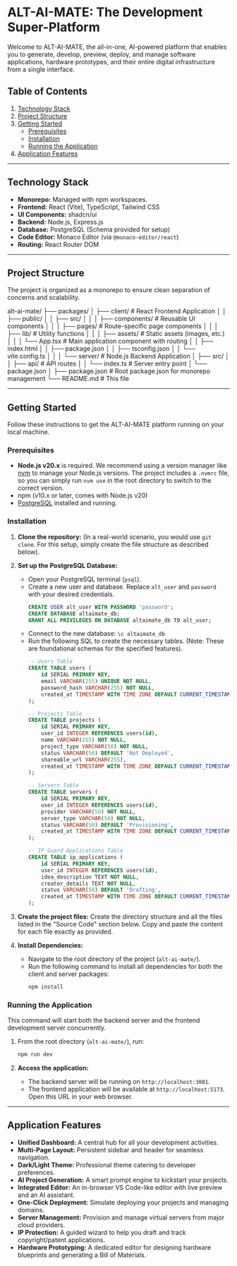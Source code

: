 # ALT-AI-MATE: The Development Super-Platform

Welcome to ALT-AI-MATE, the all-in-one, AI-powered platform that enables you to generate, develop, preview, deploy, and manage software applications, hardware prototypes, and their entire digital infrastructure from a single interface.

## Table of Contents

1.  [Technology Stack](#technology-stack)
2.  [Project Structure](#project-structure)
3.  [Getting Started](#getting-started)
    * [Prerequisites](#prerequisites)
    * [Installation](#installation)
    * [Running the Application](#running-the-application)
4.  [Application Features](#application-features)

---

## Technology Stack

-   **Monorepo:** Managed with npm workspaces.
-   **Frontend:** React (Vite), TypeScript, Tailwind CSS
-   **UI Components:** shadcn/ui
-   **Backend:** Node.js, Express.js
-   **Database:** PostgreSQL (Schema provided for setup)
-   **Code Editor:** Monaco Editor (via `@monaco-editor/react`)
-   **Routing:** React Router DOM

---

## Project Structure

The project is organized as a monorepo to ensure clean separation of concerns and scalability.

alt-ai-mate/
├── packages/
│   ├── client/         # React Frontend Application
│   │   ├── public/
│   │   ├── src/
│   │   │   ├── components/ # Reusable UI components
│   │   │   ├── pages/      # Route-specific page components
│   │   │   ├── lib/        # Utility functions
│   │   │   ├── assets/     # Static assets (images, etc.)
│   │   │   └── App.tsx     # Main application component with routing
│   │   ├── index.html
│   │   ├── package.json
│   │   ├── tsconfig.json
│   │   └── vite.config.ts
│   │
│   └── server/         # Node.js Backend Application
│       ├── src/
│       │   ├── api/      # API routes
│       │   └── index.ts  # Server entry point
│       └── package.json
│
├── package.json        # Root package.json for monorepo management
└── README.md           # This file


---

## Getting Started

Follow these instructions to get the ALT-AI-MATE platform running on your local machine.

### Prerequisites

-   **Node.js v20.x** is required. We recommend using a version manager like [nvm](https://github.com/nvm-sh/nvm) to manage your Node.js versions. The project includes a `.nvmrc` file, so you can simply run `nvm use` in the root directory to switch to the correct version.
-   npm (v10.x or later, comes with Node.js v20)
-   [PostgreSQL](https://www.postgresql.org/download/) installed and running.

### Installation

1.  **Clone the repository:**
    (In a real-world scenario, you would use `git clone`. For this setup, simply create the file structure as described below).

2.  **Set up the PostgreSQL Database:**
    * Open your PostgreSQL terminal (`psql`).
    * Create a new user and database. Replace `alt_user` and `password` with your desired credentials.
        ```sql
        CREATE USER alt_user WITH PASSWORD 'password';
        CREATE DATABASE altaimate_db;
        GRANT ALL PRIVILEGES ON DATABASE altaimate_db TO alt_user;
        ```
    * Connect to the new database: `\c altaimate_db`
    * Run the following SQL to create the necessary tables. (Note: These are foundational schemas for the specified features).
        ```sql
        -- Users Table
        CREATE TABLE users (
            id SERIAL PRIMARY KEY,
            email VARCHAR(255) UNIQUE NOT NULL,
            password_hash VARCHAR(255) NOT NULL,
            created_at TIMESTAMP WITH TIME ZONE DEFAULT CURRENT_TIMESTAMP
        );

        -- Projects Table
        CREATE TABLE projects (
            id SERIAL PRIMARY KEY,
            user_id INTEGER REFERENCES users(id),
            name VARCHAR(255) NOT NULL,
            project_type VARCHAR(50) NOT NULL,
            status VARCHAR(50) DEFAULT 'Not Deployed',
            shareable_url VARCHAR(255),
            created_at TIMESTAMP WITH TIME ZONE DEFAULT CURRENT_TIMESTAMP
        );

        -- Servers Table
        CREATE TABLE servers (
            id SERIAL PRIMARY KEY,
            user_id INTEGER REFERENCES users(id),
            provider VARCHAR(50) NOT NULL,
            server_type VARCHAR(50) NOT NULL,
            status VARCHAR(50) DEFAULT 'Provisioning',
            created_at TIMESTAMP WITH TIME ZONE DEFAULT CURRENT_TIMESTAMP
        );

        -- IP Guard Applications Table
        CREATE TABLE ip_applications (
            id SERIAL PRIMARY KEY,
            user_id INTEGER REFERENCES users(id),
            idea_description TEXT NOT NULL,
            creator_details TEXT NOT NULL,
            status VARCHAR(50) DEFAULT 'Drafting',
            created_at TIMESTAMP WITH TIME ZONE DEFAULT CURRENT_TIMESTAMP
        );
        ```

3.  **Create the project files:**
    Create the directory structure and all the files listed in the "Source Code" section below. Copy and paste the content for each file exactly as provided.

4.  **Install Dependencies:**
    * Navigate to the root directory of the project (`alt-ai-mate/`).
    * Run the following command to install all dependencies for both the client and server packages:
        ```bash
        npm install
        ```

### Running the Application

This command will start both the backend server and the frontend development server concurrently.

1.  From the root directory (`alt-ai-mate/`), run:
    ```bash
    npm run dev
    ```

2.  **Access the application:**
    * The backend server will be running on `http://localhost:3001`.
    * The frontend application will be available at `http://localhost:5173`. Open this URL in your web browser.

---

## Application Features

-   **Unified Dashboard:** A central hub for all your development activities.
-   **Multi-Page Layout:** Persistent sidebar and header for seamless navigation.
-   **Dark/Light Theme:** Professional theme catering to developer preferences.
-   **AI Project Generation:** A smart prompt engine to kickstart your projects.
-   **Integrated Editor:** An in-browser VS Code-like editor with live preview and an AI assistant.
-   **One-Click Deployment:** Simulate deploying your projects and managing domains.
-   **Server Management:** Provision and manage virtual servers from major cloud providers.
-   **IP Protection:** A guided wizard to help you draft and track copyright/patent applications.
-   **Hardware Prototyping:** A dedicated editor for designing hardware blueprints and generating a Bill of Materials.